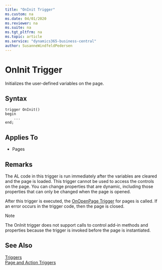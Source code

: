 ```yaml
---
title: "OnInit Trigger"
ms.custom: na
ms.date: 04/01/2020
ms.reviewer: na
ms.suite: na
ms.tgt_pltfrm: na
ms.topic: article
ms.service: "dynamics365-business-central"
author: SusanneWindfeldPedersen
---
```


# OnInit Trigger
Initializes the user-defined variables on the page.  

## Syntax  
```  
trigger OnInit()
begin
    ...
end;
``` 
 
## Applies To  
- Pages  
  
## Remarks  
 The AL code in this trigger is run immediately after the variables are cleared and the page is loaded. This trigger cannot be used to access the controls on the page. You can change properties that are dynamic, including those properties that can only be changed when the page is opened.  
  
 After this trigger is executed, the [OnOpenPage Trigger](devenv-onopenpage-trigger.md) for pages is called. If an error occurs in the trigger code, then the page is closed.  
  
> [!NOTE]  
>  The OnInit trigger does not support calls to control add-in methods and properties because the trigger is invoked before the page is instantiated. <!-- For more information see, [Exposing Methods and Properties in a Windows Client Control Add-in](exposing-methods-and-properties-in-a-windows-client-control-add-in.md). --> 
  
## See Also  
 [Triggers](devenv-triggers.md)  
 [Page and Action Triggers](devenv-page-and-action-triggers.md)  